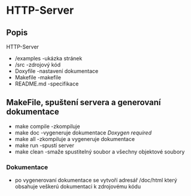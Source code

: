 # HTTP-Server

## Popis
HTTP-Server
- /examples -ukázka stránek
- /src -zdrojový kód
- Doxyfile -nastavení dokumentace
- Makefile -makefile
- README.md -specifikace

## MakeFile, spuštení servera a generovaní dokumentace
- make compile -zkompiluje
- make doc -vygeneruje dokumentace *Doxygen required*
- make all -zkompiluje a vygeneruje dokumentace
- make run -spustí server
- make clean -smaže spustitelný soubor a všechny objektové soubory

### Dokumentace
- po vygenerovaní dokumentace se vytvoří adresář /doc/html který obsahuje veškerú dokumentaci k zdrojovému kódu


